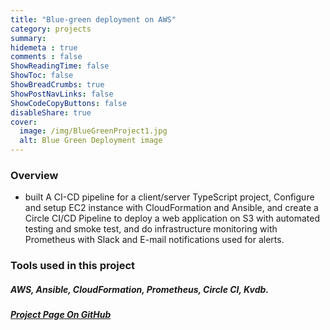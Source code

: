 ```yaml
---
title: "Blue-green deployment on AWS"
category: projects
summary:
hidemeta : true
comments : false
ShowReadingTime: false
ShowToc: false
ShowBreadCrumbs: true
ShowPostNavLinks: false
ShowCodeCopyButtons: false
disableShare: true
cover:
  image: /img/BlueGreenProject1.jpg
  alt: Blue Green Deployment image
---
```

### Overview
- built A CI-CD pipeline for a client/server TypeScript project, Configure and setup EC2 instance with CloudFormation and Ansible, and create a Circle CI/CD Pipeline to deploy a web application on S3 with automated testing and smoke test, and do infrastructure monitoring with Prometheus with Slack and E-mail notifications used for alerts.

### Tools used in this project
##### AWS, Ansible, CloudFormation, Prometheus, Circle CI, Kvdb.
##### [Project Page On GitHub](https://github.com/Fadyio/blue-green-deployment-on-AWS)
